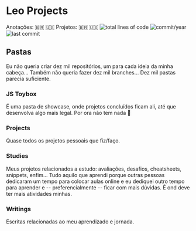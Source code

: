 # Leo Projects
Anotações: 🇧🇷 🇺🇸
Projetos: 🇧🇷 🇺🇸
![total lines of code](https://img.shields.io/tokei/lines/github/anotherleo/leo-projects) ![commit/year](https://img.shields.io/github/commit-activity/y/anotherleo/leo-projects) ![last commit](https://img.shields.io/github/last-commit/anotherleo/leo-projects)

## Pastas
Eu não queria criar dez mil repositórios, um para cada ideia da minha cabeça... Também não queria fazer dez mil branches... Dez mil pastas parecia suficiente. 

### JS Toybox
É uma pasta de showcase, onde projetos concluídos ficam ali, até que desenvolva algo mais legal. Por ora não tem nada :rofl:

### Projects
Quase todos os projetos pessoais que fiz/faço.

### Studies
Meus projetos relacionados a estudo: avaliações, desafios, cheatsheets, snippets, enfim... Tudo aquilo que aprendi porque outras pessoas dedicaram um tempo para colocar aulas online e eu dediquei outro tempo para aprender e -- preferencialmente -- ficar com mais dúvidas. É ond deve ter mais atividades minhas.

### Writings
Escritas relacionadas ao meu aprendizado e jornada.